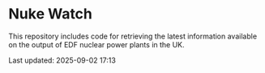 # Nuke Watch

This repository includes code for retrieving the latest information available on the output of EDF nuclear power plants in the UK.

Last updated: 2025-09-02 17:13